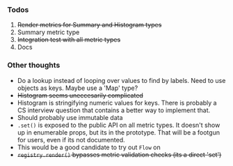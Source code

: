 ### Todos
1. ~~Render metrics for Summary and Histogram types~~
2. Summary metric type
3. ~~Integration test with all metric types~~
4. Docs

### Other thoughts
* Do a lookup instead of looping over values to find by labels. Need to use objects as keys. Maybe use a 'Map' type?
* ~~Histogram seems uneccesarily complicated~~
* Histogram is stringifying numeric values for keys. There is probably a CS interview question that contains a better way to implement that.
* Should probably use immutable data
* `.set()` is exposed to the public API on all metric types. It doesn't show up in enumerable props, but its in the prototype. That will be a footgun for users, even if its not documented.
* This would be a good candidate to try out `Flow` on
* ~~`registry.render()` bypasses metric validation checks (its a direct 'set')~~
